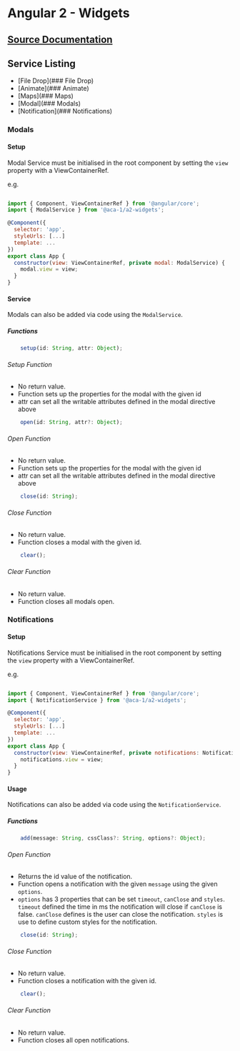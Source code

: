 
# Angular 2 - Widgets

## [Source Documentation](../README.md)

## Service Listing
- [File Drop](### File Drop)
- [Animate](### Animate)
- [Maps](### Maps)
- [Modal](### Modals)
- [Notification](### Notifications)

### Modals

#### Setup

Modal Service must be initialised in the root component by setting the `view` property with a ViewContainerRef.

e.g.
```javascript

import { Component, ViewContainerRef } from '@angular/core';
import { ModalService } from '@aca-1/a2-widgets';

@Component({
  selector: 'app',
  styleUrls: [...]
  template: ...
})
export class App {
  constructor(view: ViewContainerRef, private modal: ModalService) {
    modal.view = view;
  }
}

```

#### Service

Modals can also be added via code using the `ModalService`.

##### Functions

```javascript
    setup(id: String, attr: Object);
```
###### Setup Function
 * No return value.
 * Function sets up the properties for the modal with the given id
 * attr can set all the writable attributes defined in the modal directive above

```javascript
    open(id: String, attr?: Object);
```
###### Open Function
 * No return value.
 * Function sets up the properties for the modal with the given id
 * attr can set all the writable attributes defined in the modal directive above

```javascript
    close(id: String);
```
###### Close Function
 * No return value.
 * Function closes a modal with the given id.

```javascript
    clear();
```
###### Clear Function
 * No return value.
 * Function closes all modals open.

### Notifications

#### Setup

Notifications Service must be initialised in the root component by setting the `view` property with a ViewContainerRef.

e.g.
```javascript

import { Component, ViewContainerRef } from '@angular/core';
import { NotificationService } from '@aca-1/a2-widgets';

@Component({
  selector: 'app',
  styleUrls: [...]
  template: ...
})
export class App {
  constructor(view: ViewContainerRef, private notifications: NotificationService) {
    notifications.view = view;
  }
}

```
#### Usage

Notifications can also be added via code using the `NotificationService`.

##### Functions

```javascript
    add(message: String, cssClass?: String, options?: Object);
```
###### Open Function
 * Returns the id value of the notification.
 * Function opens a notification with the given `message` using the given `options`.
 * `options` has 3 properties that can be set `timeout`, `canClose` and `styles`. `timeout` defined the time in ms the notification will close if `canClose` is false. `canClose` defines is the user can close the notification. `styles` is use to define custom styles for the notification.

```javascript
    close(id: String);
```
###### Close Function
 * No return value.
 * Function closes a notification with the given id.

```javascript
    clear();
```
###### Clear Function
 * No return value.
 * Function closes all open notifications.
